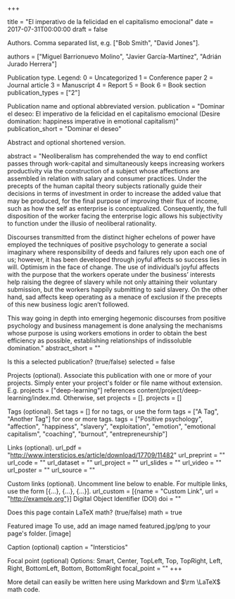+++

title = "El imperativo de la felicidad en el capitalismo emocional" 
date = 2017-07-31T00:00:00 
draft = false

Authors. Comma separated list, e.g. ["Bob Smith", "David Jones"].

authors = ["Miguel Barrionuevo Molino", "Javier García-Martínez", "Adrián Jurado Herrera"]

Publication type.
Legend:
0 = Uncategorized
1 = Conference paper
2 = Journal article
3 = Manuscript
4 = Report
5 = Book
6 = Book section
publication_types = ["2"]

Publication name and optional abbreviated version.
publication = "Dominar el deseo: El imperativo de la felicidad en el capitalismo emocional (Desire domination: happiness imperative in emotional capitalism)" publication_short = "Dominar el deseo"

Abstract and optional shortened version.

abstract = "Neoliberalism has comprehended the way to end conflict passes through work-capital and simultaneously keeps increasing workers productivity via the construction of a subject whose affections are assembled in relation with salary and consumer practices. Under the precepts of the human capital theory subjects rationally guide their decisions in terms of investment in order to increase the added value that may be produced, for the final purpose of improving their flux of income, such as how the self as enterprise is conceptualized. Consequently, the full disposition of the worker facing the enterprise logic allows his subjectivity to function under the illusio of neoliberal rationality.

Discourses transmitted from the distinct higher echelons of power have employed the techniques of positive psychology to generate a social imaginary where responsibility of deeds and failures rely upon each one of us; however, it has been developed through joyful affects so success lies in will. Optimism in the face of change. The use of individual’s joyful affects with the purpose that the workers operate under the business’ interests help raising the degree of slavery while not only attaining their voluntary submission, but the workers happily submitting to said slavery. On the other hand, sad affects keep operating as a menace of exclusion if the precepts of this new business logic aren’t followed.

This way going in depth into emerging hegemonic discourses from positive psychology and business management is done analysing the mechanisms whose purpose is using workers emotions in order to obtain the best efficiency as possible, establishing relationships of indissoluble domination." abstract_short = ""

Is this a selected publication? (true/false)
selected = false

Projects (optional).
Associate this publication with one or more of your projects.
Simply enter your project's folder or file name without extension.
E.g. projects = ["deep-learning"] references
content/project/deep-learning/index.md.
Otherwise, set projects = [].
projects = []

Tags (optional).
Set tags = [] for no tags, or use the form tags = ["A Tag", "Another Tag"] for one or more tags.
tags = ["Positive psychology", "affection", "happiness", "slavery", "exploitation", "emotion", "emotional capitalism", "coaching",
"burnout", "entrepreneurship"]

Links (optional).
url_pdf = "http://www.intersticios.es/article/download/17709/11482" url_preprint = "" url_code = "" url_dataset = "" url_project = "" url_slides = "" url_video = "" url_poster = "" url_source = ""

Custom links (optional).
Uncomment line below to enable. For multiple links, use the form [{...}, {...}, {...}].
url_custom = [{name = "Custom Link", url = "http://example.org"}]
Digital Object Identifier (DOI)
doi = ""

Does this page contain LaTeX math? (true/false)
math = true

Featured image
To use, add an image named featured.jpg/png to your page's folder.
[image] 

Caption (optional)
caption = "Intersticios"

Focal point (optional)
Options: Smart, Center, TopLeft, Top, TopRight, Left, Right, BottomLeft, Bottom, BottomRight
focal_point = "" 
+++

More detail can easily be written here using Markdown and $\rm \LaTeX$ math code.
